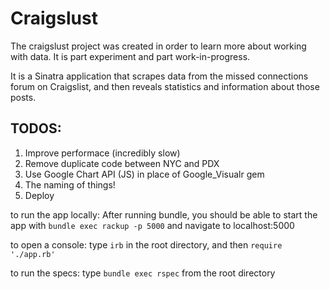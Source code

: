 Craigslust
==========

The craigslust project was created in order to learn more about working with data. It is part experiment and part work-in-progress. 

It is a Sinatra application that scrapes data from the missed connections forum on Craigslist, and then reveals statistics and information about those posts. 

## TODOS:
1. Improve performace (incredibly slow)
2. Remove duplicate code between NYC and PDX 
3. Use Google Chart API (JS) in place of Google_Visualr gem
4. The naming of things!
5. Deploy

to run the app locally:
After running bundle, you should be able to start the app with `bundle exec rackup -p 5000` and navigate to localhost:5000

to open a console:
type `irb` in the root directory, and then `require './app.rb'`

to run the specs:
type `bundle exec rspec` from the root directory